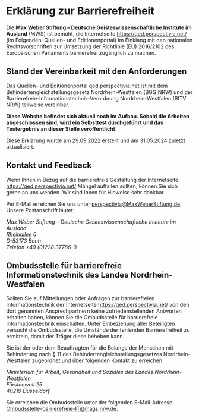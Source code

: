 # Erklärung zur Barrierefreiheit
<!--Stand: 31.05.2024-->

Die **Max Weber Stiftung – Deutsche Geisteswissenschaftliche Institute im Ausland** (MWS) ist bemüht, die Internetseite https://qed.perspectivia.net/ (im Folgenden: Quellen- und Editionenportal) im Einklang mit den nationalen Rechtsvorschriften zur Umsetzung der Richtlinie (EU) 2016/2102 des Europäischen Parlaments barrierefrei zugänglich zu machen.

## Stand der Vereinbarkeit mit den Anforderungen
Das Quellen- und Editionenportal qed.perspectivia.net ist mit dem Behindertengleichstellungsgesetz Nordrhein-Westfalen (BGG NRW) und der Barrierefreie-Informationstechnik-Verordnung Nordrhein-Westfalen (BITV NRW) teilweise vereinbar.

**Diese Website befindet sich aktuell noch im Aufbau. Sobald die Arbeiten abgeschlossen sind, wird ein Selbsttest durchgeführt und das Testergebnis an dieser Stelle veröffentlicht.**

Diese Erklärung wurde am 29.09.2022 erstellt und am 31.05.2024 zuletzt aktualisiert.


## Kontakt und Feedback
Wenn Ihnen in Bezug auf die barrierefreie Gestaltung der Internetseite https://qed.perspectivia.net/ Mängel auffallen sollten, können Sie sich gerne an uns wenden. Wir sind Ihnen für Hinweise sehr dankbar.

Per E-Mail erreichen Sie uns unter perspectivia@MaxWeberStiftung.de. Unsere Postanschrift lautet:
<address>
Max Weber Stiftung – Deutsche Geisteswissenschaftliche Institute im Ausland<br>
Rheinallee 6<br>
D-53173 Bonn<br>
Telefon +49 (0)228 37786-0<br>
</address>

## Ombudsstelle für barrierefreie Informationstechnik des Landes Nordrhein-Westfalen
Sollten Sie auf Mitteilungen oder Anfragen zur barrierefreien Informationstechnik der Internetseite https://qed.perspectivia.net/ von den dort genannten Ansprechpartnern keine zufriedenstellenden Antworten erhalten haben, können Sie die Ombudsstelle für barrierefreie Informationstechnik einschalten. Unter Einbeziehung aller Beteiligten versucht die Ombudsstelle, die Umstände der fehlenden Barrierefreiheit zu ermitteln, damit der Träger diese beheben kann.

Sie ist der oder dem Beauftragten für die Belange der Menschen mit Behinderung nach § 11 des Behindertengleichstellungsgesetzes Nordrhein-Westfalen zugeordnet und über folgenden Kontakt zu erreichen:
<address>
Ministerium für Arbeit, Gesundheit und Soziales des Landes Nordrhein-Westfalen<br>
Fürstenwall 25<br>
40219 Düsseldorf<br>
</address>

Sie erreichen die Ombudsstelle unter der folgenden E-Mail-Adresse:<br>
Ombudsstelle-barrierefreie-IT@mags.nrw.de.
